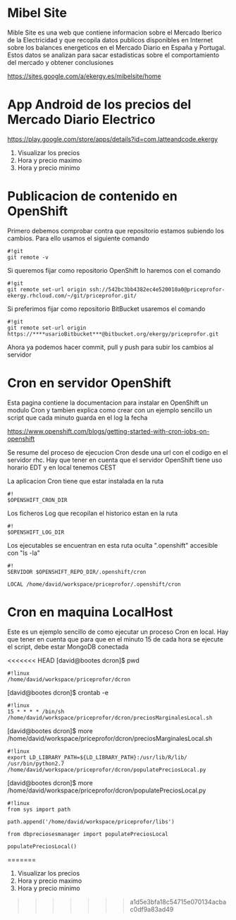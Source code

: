 # Mibel Site

Mible Site es una web que contiene informacion sobre el Mercado Iberico de la Electricidad y que recopila datos publicos disponibles en Internet sobre los balances energeticos en el Mercado Diario en España y Portugal. Estos datos se analizan para sacar estadisticas sobre el comportamiento del mercado y obtener conclusiones

https://sites.google.com/a/ekergy.es/mibelsite/home

# App Android de los precios del Mercado Diario Electrico

https://play.google.com/store/apps/details?id=com.latteandcode.ekergy

1. Visualizar los precios
2. Hora y precio maximo
3. Hora y precio minimo

# Publicacion de contenido en OpenShift


Primero debemos comprobar contra que repositorio estamos subiendo los cambios. Para ello usamos el siguiente comando
```
#!git
git remote -v
```

Si queremos fijar como repositorio OpenShift lo haremos con el comando
```
#!git
git remote set-url origin ssh://542bc3bb4382ec4e520010a0@priceprofor-ekergy.rhcloud.com/~/git/priceprofor.git/
```

Si preferimos fijar como repositorio BitBucket usaremos el comando
```
#!git
git remote set-url origin https://****usarioBitbucket***@bitbucket.org/ekergy/priceprofor.git
```

Ahora ya podemos hacer commit, pull y push para subir los cambios al servidor

# Cron en servidor OpenShift

Esta pagina contiene la documentacion para instalar en OpenShift un modulo Cron y tambien explica como crear con un ejemplo sencillo un script que cada minuto guarda en el log la fecha

https://www.openshift.com/blogs/getting-started-with-cron-jobs-on-openshift

Se resume del proceso de ejecucion Cron desde una url con el codigo en el servidor rhc. Hay que tener en cuenta que el servidor OpenShift tiene uso horario EDT y en local tenemos CEST

La aplicacion Cron tiene que estar instalada en la ruta 
```
#!
$OPENSHIFT_CRON_DIR
```

Los ficheros Log que recopilan el historico estan en la ruta 
```
#!
$OPENSHIFT_LOG_DIR
```

Los ejecutables se encuentran en esta ruta oculta ".openshift" accesible con "ls -la"
```
#!
SERVIDOR $OPENSHIFT_REPO_DIR/.openshift/cron

LOCAL /home/david/workspace/priceprofor/.openshift/cron
```

# Cron en maquina LocalHost

Este es un ejemplo sencillo de como ejecutar un proceso Cron en local. Hay que tener en cuenta que para que en el minuto 15 de cada hora se ejecute el script, debe estar MongoDB conectada

<<<<<<< HEAD
[david@bootes dcron]$ 
pwd
```
#!linux
/home/david/workspace/priceprofor/dcron
```

[david@bootes dcron]$ 
crontab -e
```
#!linux
15 * * * * /bin/sh /home/david/workspace/priceprofor/dcron/preciosMarginalesLocal.sh
```

[david@bootes dcron]$ 
more /home/david/workspace/priceprofor/dcron/preciosMarginalesLocal.sh
```
#!linux
export LD_LIBRARY_PATH=${LD_LIBRARY_PATH}:/usr/lib/R/lib/
/usr/bin/python2.7 /home/david/workspace/priceprofor/dcron/populatePreciosLocal.py
```

[david@bootes dcron]$ 
more /home/david/workspace/priceprofor/dcron/populatePreciosLocal.py
```
#!linux
from sys import path

path.append('/home/david/workspace/priceprofor/libs')

from dbpreciosesmanager import populatePreciosLocal

populatePreciosLocal()
```
=======
1. Visualizar los precios
2. Hora y precio maximo
3. Hora y precio minimo
>>>>>>> a1d5e3bfa18c54715e070134acbac0df9a83ad49
